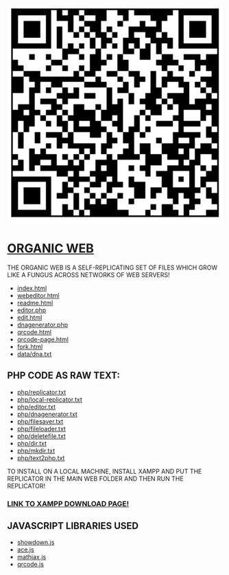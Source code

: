 ![](qrcode.png)

# [ORGANIC WEB](https://github.com/LafeLabs/ORGANIC-WEB)

THE ORGANIC WEB IS A SELF-REPLICATING SET OF FILES WHICH GROW LIKE A FUNGUS ACROSS NETWORKS OF WEB SERVERS!

 - [index.html](index.html)
 - [webeditor.html](webeditor.html)
 - [readme.html](readme.html)
 - [editor.php](editor.php)
 - [edit.html](edit.html)
 - [dnagenerator.php](dnagenerator.php)
 - [qrcode.html](qrcode.html)
 - [qrcode-page.html](qrcode-page.html)
 - [fork.html](fork.html)
 - [data/dna.txt](data/dna.txt)


## PHP CODE AS RAW TEXT:

 - [php/replicator.txt](php/replicator.txt)
 - [php/local-replicator.txt](php/local-replicator.txt)
 - [php/editor.txt](php/editor.txt)
 - [php/dnagenerator.txt](php/dnagenerator.txt)
 - [php/filesaver.txt](php/filesaver.txt)
 - [php/fileloader.txt](php/fileloader.txt)
 - [php/deletefile.txt](php/deletefile.txt)
 - [php/dir.txt](php/dir.txt)
 - [php/mkdir.txt](php/mkdir.txt)
 - [php/text2php.txt](php/text2php.txt)


TO INSTALL ON A LOCAL MACHINE, INSTALL XAMPP AND PUT THE REPLICATOR IN THE MAIN WEB FOLDER AND THEN RUN THE REPLICATOR!

### [LINK TO XAMPP DOWNLOAD PAGE!](https://www.apachefriends.org/)

## JAVASCRIPT LIBRARIES USED

 - [showdown.js](https://showdownjs.com/)
 - [ace.js](https://ace.c9.io/)
 - [mathjax.js](https://www.mathjax.org/)
 - [qrcode.js](https://davidshimjs.github.io/qrcodejs/)




